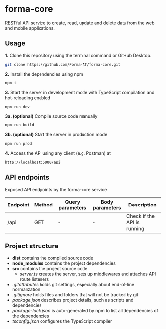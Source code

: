 # forma-core

RESTful API service to create, read, update and delete data from the web and mobile applications.

## Usage

**1.** Clone this repository using the terminal command or GitHub Desktop.
```bash
git clone https://github.com/Forma-AT/forma-core.git
```
**2.** Install the dependencies using npm
```bash
npm i
```
**3.** Start the server in development mode with TypeScript compilation and hot-reloading enabled
```bash
npm run dev
```
**3a. (optional)** Compile source code manually
```bash
npm run build
```
**3b. (optional)** Start the server in production mode
```bash
npm run prod
```
**4.** Access the API using any client (e.g. Postman) at
```bash
http://localhost:5000/api
```

## API endpoints

Exposed API endpoints by the forma-core service

|Endpoint|Method|Query parameters|Body parameters|Description|
|--|--|--|--|--|
|/api|GET|-|-|Check if the API is running|

## Project structure

- **dist** contains the compiled source code
- **node_modules** contains the project dependencies
- **src** contains the project source code
  - *server.ts* creates the server, sets up middlewares and attaches API route listeners
- *.gitattributes* holds git settings, especially about end-of-line normalization
- *.gitignore* holds files and folders that will not be tracked by git
- *package.json* describes project details, such as scripts and dependencies
- *package-lock.json* is auto-generated by npm to list all dependencies of the dependencies
- *tsconfig.json* configures the TypeScript compiler
